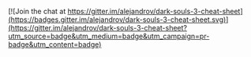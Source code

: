 


[![Join the chat at https://gitter.im/alejandrov/dark-souls-3-cheat-sheet](https://badges.gitter.im/alejandrov/dark-souls-3-cheat-sheet.svg)](https://gitter.im/alejandrov/dark-souls-3-cheat-sheet?utm_source=badge&utm_medium=badge&utm_campaign=pr-badge&utm_content=badge)